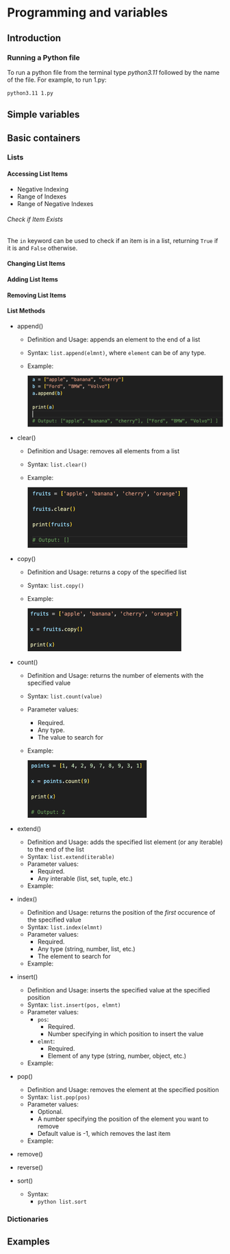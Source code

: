 # Programming and variables

## Introduction

### Running a Python file

To run a python file from the terminal type *python3.11* followed by the name of the file. For example, to run 1.py:

```bash
python3.11 1.py
```


## Simple variables

## Basic containers

### Lists

#### Accessing List Items

* Negative Indexing
* Range of Indexes
* Range of Negative Indexes

###### Check if Item Exists

The ```in``` keyword can be used to check if an item is in a list, returning ```True``` if it is and ```False``` otherwise.


#### Changing List Items

#### Adding List Items

#### Removing List Items

#### List Methods

* append()
    * Definition and Usage: appends an element to the end of a list
    * Syntax: ```list.append(elmnt)```, where ```element``` can be of any type.
    * Example: 

        ![append() example](images/Lists/append()_example.png)

* clear()
    * Definition and Usage: removes all elements from a list
    * Syntax: ```list.clear()```
    * Example: 

        ![clear() example](images/Lists/clear()_example.png)
* copy()
    * Definition and Usage: returns a copy of the specified list
    * Syntax: ```list.copy()```
    * Example: 

        ![copy() example](images/Lists/copy()_example.png)

* count()
    * Definition and Usage: returns the number of elements with the specified value
    * Syntax: ```list.count(value)```
    * Parameter values: 
        * Required. 
        * Any type. 
        * The value to search for 
    * Example: 

        ![count() example](images/Lists/count()_example.png)

* extend()
    * Definition and Usage: adds the specified list element (or any iterable) to the end of the list
    * Syntax: ```list.extend(iterable)```
    * Parameter values: 
        * Required. 
        * Any interable (list, set, tuple, etc.)
    * Example: 

        

* index()
    * Definition and Usage: returns the position of the *first* occurence of the specified value
    * Syntax: ```list.index(elmnt)```
    * Parameter values: 
        * Required. 
        * Any type (string, number, list, etc.)
        * The element to search for
    * Example: 

        

* insert()
    * Definition and Usage: inserts the specified value at the specified position
    * Syntax: ```list.insert(pos, elmnt)```
    * Parameter values:
        * ```pos```: 
            * Required. 
            * Number specifying in which position to insert the value
        * ```elmnt```: 
            * Required. 
            * Element of any type (string, number, object, etc.)
    * Example: 

        

* pop()
    * Definition and Usage: removes the element at the specified position
    * Syntax: ```list.pop(pos)```
    * Parameter values: 
        * Optional. 
        * A number specifying the position of the element you want to remove
        * Default value is -1, which removes the last item
    * Example: 

        

* remove()
* reverse()
* sort()
    * Syntax:
        * ```python list.sort```
        

### Dictionaries

## Examples